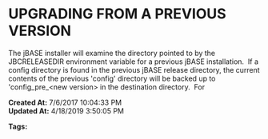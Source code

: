 # UPGRADING FROM A PREVIOUS VERSION

The jBASE installer will examine the directory pointed to by the JBCRELEASEDIR environment variable for a previous jBASE installation.  If a config directory is found in the previous jBASE release directory, the current contents of the previous 'config' directory will be backed up to 'config_pre_&lt;new version&gt; in the destination directory.  For  

**Created At:** 7/6/2017 10:04:33 PM  
**Updated At:** 4/18/2019 3:50:05 PM  

**Tags:**
<badge text='jbase upgrade' vertical='middle' />
<badge text='upgrade' vertical='middle' />
